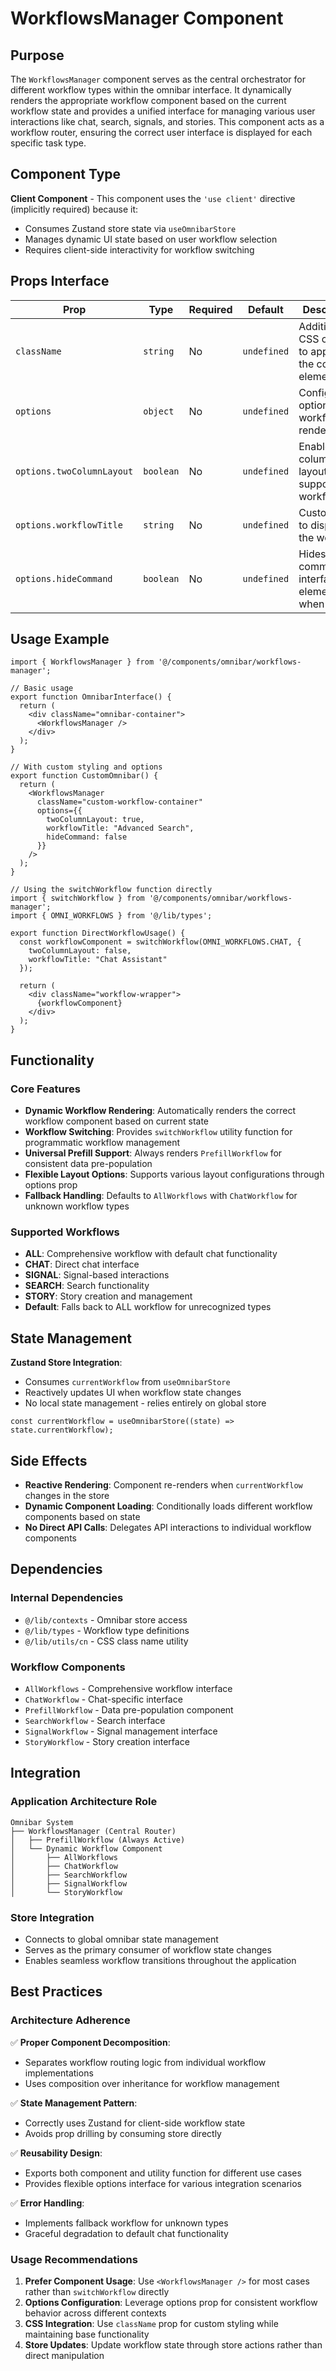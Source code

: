 # WorkflowsManager Component

## Purpose

The `WorkflowsManager` component serves as the central orchestrator for different workflow types within the omnibar interface. It dynamically renders the appropriate workflow component based on the current workflow state and provides a unified interface for managing various user interactions like chat, search, signals, and stories. This component acts as a workflow router, ensuring the correct user interface is displayed for each specific task type.

## Component Type

**Client Component** - This component uses the `'use client'` directive (implicitly required) because it:
- Consumes Zustand store state via `useOmnibarStore`
- Manages dynamic UI state based on user workflow selection
- Requires client-side interactivity for workflow switching

## Props Interface

| Prop | Type | Required | Default | Description |
|------|------|----------|---------|-------------|
| `className` | `string` | No | `undefined` | Additional CSS classes to apply to the container element |
| `options` | `object` | No | `undefined` | Configuration options for workflow rendering |
| `options.twoColumnLayout` | `boolean` | No | `undefined` | Enables two-column layout for supported workflows |
| `options.workflowTitle` | `string` | No | `undefined` | Custom title to display for the workflow |
| `options.hideCommand` | `boolean` | No | `undefined` | Hides command interface elements when true |

## Usage Example

```tsx
import { WorkflowsManager } from '@/components/omnibar/workflows-manager';

// Basic usage
export function OmnibarInterface() {
  return (
    <div className="omnibar-container">
      <WorkflowsManager />
    </div>
  );
}

// With custom styling and options
export function CustomOmnibar() {
  return (
    <WorkflowsManager 
      className="custom-workflow-container"
      options={{
        twoColumnLayout: true,
        workflowTitle: "Advanced Search",
        hideCommand: false
      }}
    />
  );
}

// Using the switchWorkflow function directly
import { switchWorkflow } from '@/components/omnibar/workflows-manager';
import { OMNI_WORKFLOWS } from '@/lib/types';

export function DirectWorkflowUsage() {
  const workflowComponent = switchWorkflow(OMNI_WORKFLOWS.CHAT, {
    twoColumnLayout: false,
    workflowTitle: "Chat Assistant"
  });

  return (
    <div className="workflow-wrapper">
      {workflowComponent}
    </div>
  );
}
```

## Functionality

### Core Features

- **Dynamic Workflow Rendering**: Automatically renders the correct workflow component based on current state
- **Workflow Switching**: Provides `switchWorkflow` utility function for programmatic workflow management
- **Universal Prefill Support**: Always renders `PrefillWorkflow` for consistent data pre-population
- **Flexible Layout Options**: Supports various layout configurations through options prop
- **Fallback Handling**: Defaults to `AllWorkflows` with `ChatWorkflow` for unknown workflow types

### Supported Workflows

- **ALL**: Comprehensive workflow with default chat functionality
- **CHAT**: Direct chat interface
- **SIGNAL**: Signal-based interactions
- **SEARCH**: Search functionality
- **STORY**: Story creation and management
- **Default**: Falls back to ALL workflow for unrecognized types

## State Management

**Zustand Store Integration**:
- Consumes `currentWorkflow` from `useOmnibarStore`
- Reactively updates UI when workflow state changes
- No local state management - relies entirely on global store

```tsx
const currentWorkflow = useOmnibarStore((state) => state.currentWorkflow);
```

## Side Effects

- **Reactive Rendering**: Component re-renders when `currentWorkflow` changes in the store
- **Dynamic Component Loading**: Conditionally loads different workflow components based on state
- **No Direct API Calls**: Delegates API interactions to individual workflow components

## Dependencies

### Internal Dependencies
- `@/lib/contexts` - Omnibar store access
- `@/lib/types` - Workflow type definitions
- `@/lib/utils/cn` - CSS class name utility

### Workflow Components
- `AllWorkflows` - Comprehensive workflow interface
- `ChatWorkflow` - Chat-specific interface
- `PrefillWorkflow` - Data pre-population component
- `SearchWorkflow` - Search interface
- `SignalWorkflow` - Signal management interface
- `StoryWorkflow` - Story creation interface

## Integration

### Application Architecture Role

```
Omnibar System
├── WorkflowsManager (Central Router)
│   ├── PrefillWorkflow (Always Active)
│   └── Dynamic Workflow Component
│       ├── AllWorkflows
│       ├── ChatWorkflow
│       ├── SearchWorkflow
│       ├── SignalWorkflow
│       └── StoryWorkflow
```

### Store Integration
- Connects to global omnibar state management
- Serves as the primary consumer of workflow state changes
- Enables seamless workflow transitions throughout the application

## Best Practices

### Architecture Adherence

✅ **Proper Component Decomposition**: 
- Separates workflow routing logic from individual workflow implementations
- Uses composition over inheritance for workflow management

✅ **State Management Pattern**:
- Correctly uses Zustand for client-side workflow state
- Avoids prop drilling by consuming store directly

✅ **Reusability Design**:
- Exports both component and utility function for different use cases
- Provides flexible options interface for various integration scenarios

✅ **Error Handling**:
- Implements fallback workflow for unknown types
- Graceful degradation to default chat functionality

### Usage Recommendations

1. **Prefer Component Usage**: Use `<WorkflowsManager />` for most cases rather than `switchWorkflow` directly
2. **Options Configuration**: Leverage options prop for consistent workflow behavior across different contexts
3. **CSS Integration**: Use `className` prop for custom styling while maintaining base functionality
4. **Store Updates**: Update workflow state through store actions rather than direct manipulation